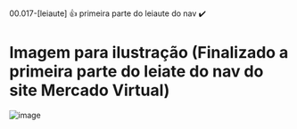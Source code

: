 00.017-[leiaute] 👍 primeira parte do leiaute do nav ✔️

# Imagem para ilustração (Finalizado a primeira parte do leiate do nav do site Mercado Virtual)

![image](https://github.com/H7-Dev/README.X/assets/93455937/aa61a01c-d39e-48fd-ad12-0efd058cbcb4)